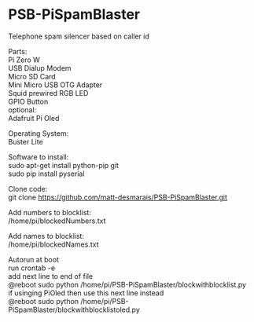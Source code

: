 # PSB-PiSpamBlaster
Telephone spam silencer based on caller id

Parts:<br/>
    Pi Zero W<br/>
    USB Dialup Modem<br/>
    Micro SD Card<br/>
    Mini Micro USB OTG Adapter<br/>
    Squid prewired RGB LED<br/>
    GPIO Button<br/>
    optional:<br/>
        Adafruit Pi Oled<br/>

Operating System:<br/>
    Buster Lite<br/>

Software to install:<br/>
    sudo apt-get install python-pip git<br/>
    sudo pip install pyserial<br/>

Clone code:<br/>
    git clone https://github.com/matt-desmarais/PSB-PiSpamBlaster.git<br/>
    
Add numbers to blocklist:<br/>
    /home/pi/blockedNumbers.txt<br/>

Add names to blocklist:<br/>
    /home/pi/blockedNames.txt<br/>

Autorun at boot<br/>
run crontab -e<br/>
add next line to end of file<br/>
@reboot sudo python /home/pi/PSB-PiSpamBlaster/blockwithblocklist.py<br/>
if usinging PiOled then use this next line instead<br/>
@reboot sudo python /home/pi/PSB-PiSpamBlaster/blockwithblocklistoled.py<br/>
